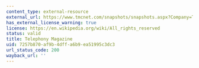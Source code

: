 ```yaml
---
content_type: external-resource
external_url: https://www.tmcnet.com/snapshots/snapshots.aspx?Company=Telephony+Magazine
has_external_license_warning: true
license: https://en.wikipedia.org/wiki/All_rights_reserved
status: valid
title: Telephony Magazine
uid: 7257b870-af9b-4dff-a6b9-ea51995c3dc3
url_status_code: 200
wayback_url: ''
---
```

